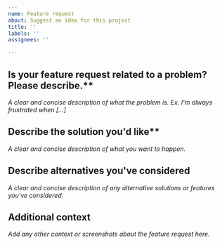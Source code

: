 ```yaml
---
name: Feature request
about: Suggest an idea for this project
title: ''
labels: ''
assignees: ''

---
```


## Is your feature request related to a problem? Please describe.**

_A clear and concise description of what the problem is. Ex. I'm always
frustrated when [...]_

## Describe the solution you'd like**

_A clear and concise description of what you want to happen._

## Describe alternatives you've considered

_A clear and concise description of any alternative solutions or 
features you've considered._

## Additional context 

_Add any other context or screenshots about the feature request here._ 

